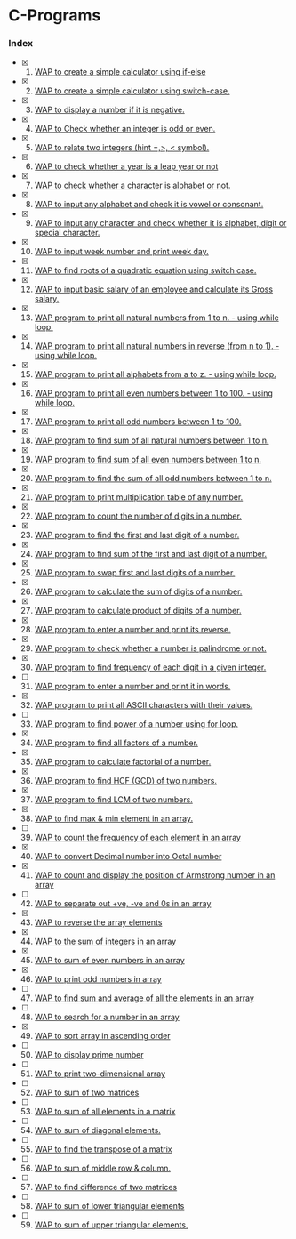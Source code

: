 # C-Programs 

### Index
- [x] 1. <a href="https://github.com/abhishek-shukla21/C-Programs/blob/main/WAP%20to%20create%20a%20simple%20calculator%20using%20if-else.c"> WAP to create a simple calculator using if-else </a> <br>
- [x] 2. <a href="https://github.com/abhishek-shukla21/C-Programs/blob/main/WAP%20to%20create%20a%20simple%20calculator%20using%20switch-case.c">WAP to create a simple calculator using switch-case.</a> <br>
- [x] 3. <a href="https://github.com/abhishek-shukla21/C-Programs/blob/main/WAP%20to%20display%20a%20number%20if%20it%20is%20negative.c">WAP to display a number if it is negative.</a> <br>
- [x] 4. <a href="https://github.com/abhishek-shukla21/C-Programs/blob/main/WAP%20to%20check%20odd%20even.c">WAP to Check whether an integer is odd or even.</a> <br>
- [x] 5. <a href="https://github.com/abhishek-shukla21/C-Programs/blob/main/WAP%20to%20relate%20two%20integers%20(Hint%20%3E%2C%20%3C%2C%20%3D).c">WAP to relate two integers (hint =,>, < symbol).</a> <br>
- [x] 6. <a href="https://github.com/abhishek-shukla21/C-Programs/blob/main/WAP%20to%20check%20whether%20a%20year%20is%20leap%20year%20or%20not.c">WAP to check whether a year is a leap year or not</a> <br>
- [x] 7. <a href="https://github.com/abhishek-shukla21/C-Programs/blob/main/check%20whether%20a%20character%20is%20alphabet%20or%20not.c">WAP to check whether a character is alphabet or not.</a> <br>
- [x] 8. <a href="https://github.com/abhishek-shukla21/C-Programs/blob/main/input%20any%20alphabet%20and%20check%20it%20is%20vowel%20or%20consonant.c">WAP to input any alphabet and check it is vowel or consonant.</a> <br>
- [x] 9. <a href="https://github.com/abhishek-shukla21/C-Programs/blob/main/input%20any%20character%20and%20check%20whether%20it%20is%20alphabet%2C%20digit%20or%20special%20character.c">WAP to input any character and check whether it is alphabet, digit or special character. </a> <br>
- [x] 10. <a href="https://github.com/abhishek-shukla21/C-Programs/blob/main/input%20week%20number%20and%20print%20week%20day.c">WAP to input week number and print week day.</a> <br>
- [x] 11. <a href="https://github.com/abhishek-shukla21/C-Programs/blob/main/find%20roots%20of%20a%20quadratic%20equation%20using%20switch%20case.c">WAP to find roots of a quadratic equation using switch case.</a> <br>
- [x] 12. <a href="">WAP to input basic salary of an employee and calculate its Gross salary.</a> <br>
- [x] 13. <a href="https://github.com/abhishek-shukla21/C-Programs/blob/main/print%20all%20natural%20numbers%20from%201%20to%20n%20-%20using%20while%20loop.c">WAP program to print all natural numbers from 1 to n. - using while loop.</a> <br>
- [x] 14. <a href="https://github.com/abhishek-shukla21/C-Programs/blob/main/WAP%20program%20to%20print%20all%20natural%20numbers%20in%20reverse%20(from%20n%20to%201)%20-%20using%20while%20loop.c">WAP program to print all natural numbers in reverse (from n to 1). - using while loop.</a> <br>
- [x] 15. <a href="https://github.com/abhishek-shukla21/C-Programs/blob/main/print%20all%20alphabets%20from%20a%20to%20z%20-%20using%20while%20loop.c">WAP program to print all alphabets from a to z. - using while loop.</a> <br>
- [x] 16. <a href="https://github.com/abhishek-shukla21/C-Programs/blob/main/print%20all%20even%20numbers%20between%201%20to%20100%20-%20using%20while%20loop.c">WAP program to print all even numbers between 1 to 100. - using while loop.</a> <br>
- [x] 17. <a href="https://github.com/abhishek-shukla21/C-Programs/blob/main/WAP%20program%20to%20print%20all%20odd%20numbers%20between%201%20to%20100.c">WAP program to print all odd numbers between 1 to 100.</a> <br>
- [x] 18. <a href="https://github.com/abhishek-shukla21/C-Programs/blob/main/find%20sum%20of%20all%20natural%20numbers%20between%201%20to%20n.c">WAP program to find sum of all natural numbers between 1 to n.</a> <br>
- [x] 19. <a href="https://github.com/abhishek-shukla21/C-Programs/blob/main/find%20sum%20of%20all%20even%20numbers%20between%201%20to%20n.c">WAP program to find sum of all even numbers between 1 to n.</a> <br>
- [x] 20. <a href="https://github.com/abhishek-shukla21/C-Programs/blob/main/find%20sum%20of%20all%20odd%20numbers%20between%201%20to%20n.c">WAP program to find the sum of all odd numbers between 1 to n.</a> <br>
- [x] 21. <a href="https://github.com/abhishek-shukla21/C-Programs/blob/main/print%20multiplication%20table%20of%20any%20number.c">WAP program to print multiplication table of any number.</a> <br>
- [x] 22. <a href="https://github.com/abhishek-shukla21/C-Programs/blob/main/count%20the%20number%20of%20digits%20in%20a%20number.c">WAP program to count the number of digits in a number.</a> <br>
- [x] 23. <a href="https://github.com/abhishek-shukla21/C-Programs/blob/main/find%20the%20first%20and%20last%20digit%20of%20a%20number.c">WAP program to find the first and last digit of a number.</a> <br>
- [x] 24. <a href="https://github.com/abhishek-shukla21/C-Programs/blob/main/find%20sum%20of%20the%20first%20and%20last%20digit%20of%20a%20number.c">WAP program to find sum of the first and last digit of a number.</a> <br>
- [x] 25. <a href="https://github.com/abhishek-shukla21/C-Programs/blob/main/swap%20first%20and%20last%20digits%20of%20a%20number.c">WAP program to swap first and last digits of a number.</a> <br>
- [x] 26. <a href="https://github.com/abhishek-shukla21/C-Programs/blob/main/calculate%20the%20sum%20of%20digits%20of%20a%20number.c">WAP program to calculate the sum of digits of a number.</a> <br>
- [x] 27. <a href="https://github.com/abhishek-shukla21/C-Programs/blob/main/calculate%20product%20of%20digits%20of%20a%20number.c">WAP program to calculate product of digits of a number.</a> <br>
- [x] 28. <a href="https://github.com/abhishek-shukla21/C-Programs/blob/main/enter%20a%20number%20and%20print%20its%20reverse.c">WAP program to enter a number and print its reverse.</a> <br>
- [x] 29. <a href="https://github.com/abhishek-shukla21/C-Programs/blob/main/check%20whether%20a%20number%20is%20palindrome%20or%20not.c">WAP program to check whether a number is palindrome or not.</a> <br>
- [x] 30. <a href="https://github.com/abhishek-shukla21/C-Programs/blob/main/find%20frequency%20of%20each%20digit%20in%20a%20given%20integer.c">WAP program to find frequency of each digit in a given integer.</a> <br>
- [ ] 31. <a href="">WAP program to enter a number and print it in words.</a><br>
- [x] 32. <a href="https://github.com/abhishek-shukla21/C-Programs/blob/main/print%20all%20ASCII%20characters%20with%20their%20values.c">WAP program to print all ASCII characters with their values.</a> <br> 
- [ ] 33. <a href="">WAP program to find power of a number using for loop.</a> <br> 
- [x] 34. <a href="https://github.com/abhishek-shukla21/C-Programs/blob/main/find%20all%20factors%20of%20a%20number.c">WAP program to find all factors of a number.</a> <br>
- [x] 35. <a href="https://github.com/abhishek-shukla21/C-Programs/blob/main/calculate%20factorial%20of%20a%20number.c">WAP program to calculate factorial of a number.</a> <br>
- [x] 36. <a href="https://github.com/abhishek-shukla21/C-Programs/blob/main/find%20HCF%20of%20two%20numbers.c">WAP program to find HCF (GCD) of two numbers.</a> <br>
- [x] 37. <a href="https://github.com/abhishek-shukla21/C-Programs/blob/main/find%20LCM%20of%20two%20numbers.c">WAP program to find LCM of two numbers.</a> <br>
- [x] 38. <a href="https://github.com/SchattenMonarch/C-Programs/blob/linked-new-programs-to-readme/find%20max%20and%20min%20element%20in%20an%20array.c">WAP to find max & min element in an array.</a>	
- [ ] 39. <a href="">WAP to count the frequency of each element in an array </a>	
- [x] 40. <a href="https://github.com/SchattenMonarch/C-Programs/blob/main/convert%20decimal%20number%20into%20octal%20number.c">WAP to convert Decimal number into Octal number 	</a>
- [x] 41. <a href="https://github.com/SchattenMonarch/C-Programs/blob/main/count%20and%20display%20the%20position%20of%20Armstrong%20number%20in%20an%20array.c">WAP to count and display the position of Armstrong number in an array </a> 	
- [ ] 42. <a href="">WAP to separate out +ve, -ve and 0s in an array </a> 	
- [x] 43. <a href="https://github.com/abhishek-shukla21/C-Programs/blob/main/reverse%20the%20array%20elements.c">WAP to reverse the array elements </a>
- [x] 44. <a href="https://github.com/abhishek-shukla21/C-Programs/blob/main/sum%20of%20integers%20in%20an%20array.c">WAP to the sum of integers in an array </a>
- [x] 45. <a href="https://github.com/abhishek-shukla21/C-Programs/blob/main/sum%20of%20even%20numbers%20in%20an%20array.c">WAP to sum of even numbers in an array 	</a>
- [x] 46. <a href="https://github.com/abhishek-shukla21/C-Programs/blob/main/print%20odd%20numbers%20in%20an%20array.c">WAP to print odd numbers in array 	</a>
- [ ] 47. <a href="">WAP to find sum and average of all the elements in an array </a>  	
- [ ] 48. <a href="">WAP to search for a number in an array 	</a>
- [x] 49. <a href="https://github.com/SchattenMonarch/C-Programs/blob/linked-new-programs-to-readme/sort%20array%20in%20ascending%20order.c">WAP to sort array in ascending order </a>	
- [ ] 50. <a href="">WAP to display prime number 	</a>
- [ ] 51. <a href="">WAP to print two-dimensional array </a> 	
- [ ] 52. <a href="">WAP to sum of two matrices </a>	
- [ ] 53. <a href="">WAP to sum of all elements in a matrix </a> 	
- [ ] 54. <a href="">WAP to sum of diagonal elements. </a>
- [ ] 55. <a href="">WAP to find the transpose of a matrix </a>	
- [ ] 56. <a href="">WAP to sum of middle row & column. </a>	
- [ ] 57. <a href="">WAP to find difference of two matrices </a>
- [ ] 58. <a href="">WAP to sum of lower triangular elements </a>
- [ ] 59. <a href="">WAP to sum of upper triangular elements.</a> <br> 
